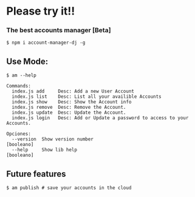 # Please try it!!
### The best accounts manager [Beta]

```
$ npm i account-manager-dj -g
```
## Use Mode:

```
$ am --help

Commands:
  index.js add     Desc: Add a new User Account
  index.js list    Desc: List all your availible Accounts
  index.js show    Desc: Show the Account info
  index.js remove  Desc: Remove the Account.
  index.js update  Desc: Update the Account.
  index.js login   Desc: Add or Update a password to access to your Accounts.

Opciones:
  --version  Show version number                                [booleano]
  --help     Show lib help                                      [booleano]

```

## Future features

```
$ am publish # save your accounts in the cloud
```
